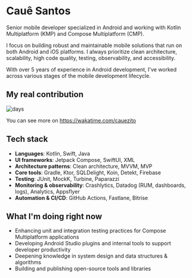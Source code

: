 # Cauê Santos

Senior mobile developer specialized in Android and working with Kotlin Multiplatform (KMP) and Compose Multiplatform (CMP).

I focus on building robust and maintainable mobile solutions that run on both Android and iOS platforms. I always prioritize clean architecture, scalability, high code quality, testing, observability, and accessibility.

With over 5 years of experience in Android development, I've worked across various stages of the mobile development lifecycle.


## My real contribution

![days](https://github.com/user-attachments/assets/c189bbe6-d1f1-470c-bc5f-47ab9b71de54)

You can see more on https://wakatime.com/cauezito

## Tech stack

- **Languages**: Kotlin, Swift, Java  
- **UI frameworks**: Jetpack Compose, SwiftUI, XML  
- **Architecture patterns**: Clean architecture, MVVM, MVP  
- **Core tools**: Gradle, Ktor, SQLDelight, Koin, Detekt, Firebase  
- **Testing**: JUnit, MockK, Turbine, Paparazzi  
- **Monitoring & observability**: Crashlytics, Datadog (RUM, dashboards, logs), Analytics, Appsflyer  
- **Automation & CI/CD**: GitHub Actions, Fastlane, Bitrise

## What I'm doing right now

- Enhancing unit and integration testing practices for Compose Multiplatform applications  
- Developing Android Studio plugins and internal tools to support developer productivity  
- Deepening knowledge in system design and data structures & algorithms  
- Building and publishing open-source tools and libraries
